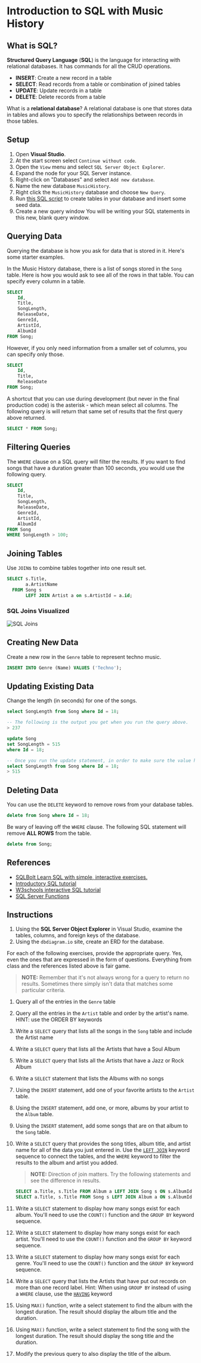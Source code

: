 # Introduction to SQL with Music History

## What is SQL?

**Structured Query Language** (**SQL**) is the language for interacting with relational databases. It has commands for all the CRUD operations.

* **INSERT**: Create a new record in a table
* **SELECT**: Read records from a table or combination of joined tables
* **UPDATE**: Update records in a table
* **DELETE**: Delete records from a table

What is a **relational database**? A relational database is one that stores data in tables and allows you to specify the relationships between records in those tables.

## Setup

1. Open **Visual Studio**.
1. At the start screen select `Continue without code`.
1. Open the `View` menu and select `SQL Server Object Explorer`.
1. Expand the node for your SQL Server instance.
1. Right-click on "Databases" and select `Add new database`.
1. Name the new database `MusicHistory`.
1. Right click the `MusicHistory` database and choose `New Query`.
1. Run [this SQL script](./assets/musichistory.sqlserver.sql) to create tables in your database and insert some seed data.
1. Create a new query window You will be writing your SQL statements in this new, blank query window.

## Querying Data

Querying the database is how you ask for data that is stored in it. Here's some starter examples.

In the Music History database, there is a list of songs stored in the `Song` table. Here is how you would ask to see all of the rows in that table. You can specify every column in a table.

```sql
SELECT
    Id,
    Title,
    SongLength,
    ReleaseDate,
    GenreId,
    ArtistId,
    AlbumId
FROM Song;
```

However, if you only need information from a smaller set of columns, you can specify only those.

```sql
SELECT
    Id,
    Title,
    ReleaseDate
FROM Song;
```

A shortcut that you can use during development (but never in the final production code) is the asterisk - which mean select all columns. The following query is will return that same set of results that the first query above returned.

```sql
SELECT * FROM Song;
```

## Filtering Queries

The `WHERE` clause on a SQL query will filter the results. If you want to find songs that have a duration greater than 100 seconds, you would use the following query.

```sql
SELECT
    Id,
    Title,
    SongLength,
    ReleaseDate,
    GenreId,
    ArtistId,
    AlbumId
FROM Song
WHERE SongLength > 100;
```

## Joining Tables

Use `JOIN`s to combine tables together into one result set.

```sql
SELECT s.Title,
       a.ArtistName
  FROM Song s
       LEFT JOIN Artist a on s.ArtistId = a.id;
```

### SQL Joins Visualized
![SQL Joins](./images/SQL_Joins.svg)

## Creating New Data

Create a new row in the `Genre` table to represent techno music.

```sql
INSERT INTO Genre (Name) VALUES ('Techno');
```

## Updating Existing Data

Change the length (in seconds) for one of the songs.

```sql
select SongLength from Song where Id = 18;

-- The following is the output you get when you run the query above.
> 237

update Song
set SongLength = 515
where Id = 18;

-- Once you run the update statement, in order to make sure the value has changed, we run the select query again.
select SongLength from Song where Id = 18;
> 515
```

## Deleting Data

You can use the `DELETE` keyword to remove rows from your database tables.

```sql
delete from Song where Id = 18;
```

Be wary of leaving off the `WHERE` clause. The following SQL statement will remove **ALL ROWS** from the table.

```sql
delete from Song;
```

## References

* [SQLBolt Learn SQL with simple, interactive exercises.](https://sqlbolt.com/)
* [Introductory SQL tutorial](http://www.sqlcourse.com/)
* [W3schools interactive SQL tutorial](https://www.w3schools.com/sql/sql_intro.asp)
* [SQL Server Functions](https://www.w3schools.com/sqL/sql_ref_sqlserver.asp)

## Instructions

1. Using the **SQL Server Object Explorer** in Visual Studio, examine the tables, columns, and foreign keys of the database.
1. Using the `dbdiagram.io` site, create an ERD for the database.

For each of the following exercises, provide the appropriate query. Yes, even the ones that are expressed in the form of questions. Everything from class and the references listed above is fair game.

> **NOTE:** Remember that it's not always wrong for a query to return no results. Sometimes there simply isn't data that matches some particular criteria.

1. Query all of the entries in the `Genre` table
1. Query all the entries in the `Artist` table and order by the artist's name. HINT: use the ORDER BY keywords
1. Write a `SELECT` query that lists all the songs in the `Song` table and include the Artist name
1. Write a `SELECT` query that lists all the Artists that have a Soul Album
1. Write a `SELECT` query that lists all the Artists that have a Jazz or Rock Album
1. Write a `SELECT` statement that lists the Albums with no songs
1. Using the `INSERT` statement, add one of your favorite artists to the `Artist` table.
1. Using the `INSERT` statement, add one, or more, albums by your artist to the `Album` table.
1. Using the `INSERT` statement, add some songs that are on that album to the `Song` table.
1. Write a `SELECT` query that provides the song titles, album title, and artist name for all of the data you just entered in. Use the [`LEFT JOIN`](https://www.tutorialspoint.com/sql/sql-using-joins.htm) keyword sequence to connect the tables, and the `WHERE` keyword to filter the results to the album and artist you added.
    > **NOTE:** Direction of join matters. Try the following statements and see the difference in results.

    ```sql
    SELECT a.Title, s.Title FROM Album a LEFT JOIN Song s ON s.AlbumId = a.Id;
    SELECT a.Title, s.Title FROM Song s LEFT JOIN Album a ON s.AlbumId = a.Id;
    ```

1. Write a `SELECT` statement to display how many songs exist for each album. You'll need to use the `COUNT()` function and the `GROUP BY` keyword sequence.
1. Write a `SELECT` statement to display how many songs exist for each artist. You'll need to use the `COUNT()` function and the `GROUP BY` keyword sequence.
1. Write a `SELECT` statement to display how many songs exist for each genre. You'll need to use the `COUNT()` function and the `GROUP BY` keyword sequence.
1. Write a `SELECT` query that lists the Artists that have put out records on more than one record label. Hint: When using `GROUP BY` instead of using a `WHERE` clause, use the [`HAVING`](https://www.tutorialspoint.com/sql/sql-having-clause.htm) keyword
1. Using `MAX()` function, write a select statement to find the album with the longest duration. The result should display the album title and the duration.
1. Using `MAX()` function, write a select statement to find the song with the longest duration. The result should display the song title and the duration.
1. Modify the previous query to also display the title of the album.
